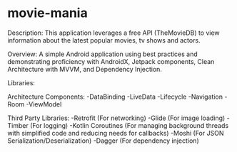 # movie-mania
Description:
This application leverages a free API (TheMovieDB) to view information about the latest popular movies, tv shows and actors.

Overview:
A simple Android application using best practices and demonstrating proficiency with AndroidX, Jetpack components, Clean Architecture with MVVM, and Dependency Injection. 

Libraries:

  Architecture Components:
    -DataBinding
    -LiveData
    -Lifecycle
    -Navigation
    -Room
    -ViewModel
    
  Third Party Libraries:
    -Retrofit (For networking)
    -Glide (For image loading)
    -Timber (For logging)
    -Kotlin Coroutines (For managing background threads with simplified code and reducing needs for callbacks)
    -Moshi (For JSON Serialization/Deserialization)
    -Dagger (For dependency injection)

